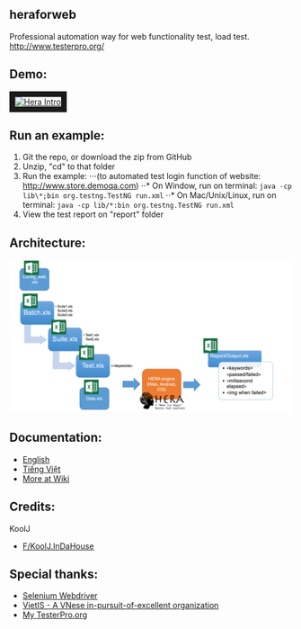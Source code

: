 ## heraforweb
Professional automation way for web functionality test, load test.
http://www.testerpro.org/

## Demo:
<a href="https://www.youtube.com/watch?v=r7AOkVpGV5E" target="_blank"><img src="http://img.youtube.com/vi/r7AOkVpGV5E/0.jpg" 
alt="Hera Intro" width="480" height="320" border="10" /></a>


## Run an example:
1. Git the repo, or download the zip from GitHub
2. Unzip, "cd" to that folder
3. Run the example: 
⋅⋅⋅(to automated test login function of website: http://www.store.demoqa.com)
⋅⋅* On Window, run on terminal: ```java -cp lib\*;bin org.testng.TestNG run.xml```
⋅⋅* On Mac/Unix/Linux, run on terminal: ```java -cp lib/*:bin org.testng.TestNG run.xml```
4. View the test report on "report" folder

## Architecture:
![](https://raw.githubusercontent.com/koolj/heraforweb/master/hera_arch.jpg)

## Documentation:
+ [English](https://github.com/koolj/heraforweb/blob/master/SetupEN_Userguide_HeraWeb_jan7-2017.docx)
+ [Tiếng Việt](https://github.com/koolj/heraforweb/blob/master/SetupVI_Userguide_HeraWeb_jan7-2017.docx)
+ [More at Wiki](https://github.com/koolj/heraforweb/wiki)

## Credits:
KoolJ
+ [F/KoolJ.InDaHouse](https://www.facebook.com/KoolJ.InDaHouse)

## Special thanks:
+ [Selenium Webdriver](http://www.seleniumhq.org/projects/webdriver/)
+ [VietIS - A VNese in-pursuit-of-excellent organization](http://vietis.com.vn/)
+ [My TesterPro.org](http://www.testerpro.org/)
